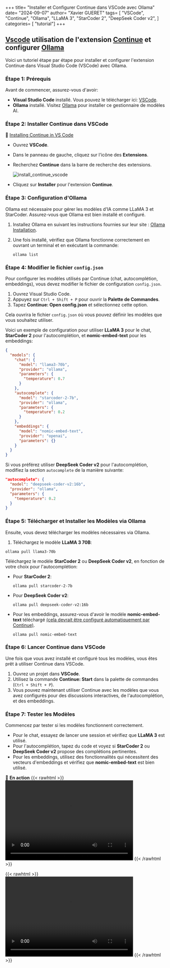 +++
title= "Installer et Configurer Continue dans VSCode avec Ollama"
date= "2024-09-07"
author= "Xavier GUERET"
tags= [
    "VSCode", 
    "Continue", 
    "Ollama", 
    "LLaMA 3", 
    "StarCoder 2", 
    "DeepSeek Coder v2", 
]
categories= [ "tutorial"]
+++
## [Vscode](https://code.visualstudio.com/) utilisation de l'extension [Continue](https://www.continue.dev/) et configurer [Ollama](https://ollama.com/)

Voici un tutoriel étape par étape pour installer et configurer l'extension Continue dans Visual Studio Code (VSCode) avec Ollama.

### Étape 1: Prérequis

Avant de commencer, assurez-vous d'avoir:

* **Visual Studio Code** installé. Vous pouvez le télécharger ici: [VSCode](https://code.visualstudio.com/Download).
* **Ollama** installé. Visitez [Ollama](https://ollama.com/) pour installer ce gestionnaire de modèles AI.

### Étape 2: Installer Continue dans VSCode

:eyes: [Installing Continue in VS Code](https://docs.continue.dev/install/vscode)

* Ouvrez **VSCode**.

* Dans le panneau de gauche, cliquez sur l'icône des **Extensions**.

* Recherchez **Continue** dans la barre de recherche des extensions.

  ![install_continue_vscode](/images/install_continue_vscode.png)

* Cliquez sur **Installer** pour l'extension **Continue**.


### Étape 3: Configuration d'Ollama

Ollama est nécessaire pour gérer les modèles d'IA comme LLaMA 3 et StarCoder. Assurez-vous que Ollama est bien installé et configuré.

1. Installez Ollama en suivant les instructions fournies sur leur site : [Ollama Installation](https://ollama.com/).

2. Une fois installé, vérifiez que Ollama fonctionne correctement en ouvrant un terminal et en exécutant la commande:

   ```shell
   ollama list
   ```

### Étape 4: Modifier le fichier `config.json`

Pour configurer les modèles utilisés par Continue (chat, autocomplétion, embeddings), vous devez modifier le fichier de configuration `config.json`.

1. Ouvrez Visual Studio Code.
2. Appuyez sur `Ctrl + Shift + P` pour ouvrir la **Palette de Commandes**.
3. Tapez **Continue: Open config.json** et sélectionnez cette option.

Cela ouvrira le fichier `config.json` où vous pouvez définir les modèles que vous souhaitez utiliser.

Voici un exemple de configuration pour utiliser **LLaMA 3** pour le chat, **StarCoder 2** pour l'autocomplétion, et **nomic-embed-text** pour les embeddings:

```json
{
  "models": {
    "chat": {
      "model": "llama3-70b",
      "provider": "ollama",
      "parameters": {
        "temperature": 0.7
      }
    },
    "autocomplete": {
      "model": "starcoder-2-7b",
      "provider": "ollama",
      "parameters": {
        "temperature": 0.2
      }
    },
    "embeddings": {
      "model": "nomic-embed-text",
      "provider": "openai",
      "parameters": {}
    }
  }
}
```

Si vous préférez utiliser **DeepSeek Coder v2** pour l'autocomplétion, modifiez la section `autocomplete` de la manière suivante:

```json
"autocomplete": {
  "model": "deepseek-coder-v2:16b",
  "provider": "ollama",
  "parameters": {
    "temperature": 0.2
  }
}
```

### Étape 5: Télécharger et Installer les Modèles via Ollama

Ensuite, vous devez télécharger les modèles nécessaires via Ollama.

1. Téléchargez le modèle **LLaMA 3 70B**:

```shell
ollama pull llama3-70b
```

Téléchargez le modèle **StarCoder 2** ou **DeepSeek Coder v2**, en fonction de votre choix pour l'autocomplétion:

- Pour **StarCoder 2**:

  ```shell
  ollama pull starcoder-2-7b
  ```

- Pour **DeepSeek Coder v2**:

  ```
  ollama pull deepseek-coder-v2:16b
  ```

- Pour les embeddings, assurez-vous d'avoir le modèle **nomic-embed-text** téléchargé <u>(cela devrait être configuré automatiquement par Continue)</u>.

  ```shell
  ollama pull nomic-embed-text
  ```

### Étape 6: Lancer Continue dans VSCode

Une fois que vous avez installé et configuré tous les modèles, vous êtes prêt à utiliser Continue dans VSCode.

1. Ouvrez un projet dans **VSCode**.
2. Utilisez la commande **Continue: Start** dans la palette de commandes (`Ctrl + Shift + P`).
3. Vous pouvez maintenant utiliser Continue avec les modèles que vous avez configurés pour des discussions interactives, de l'autocomplétion, et des embeddings.

### Étape 7: Tester les Modèles

Commencez par tester si les modèles fonctionnent correctement.

- Pour le chat, essayez de lancer une session et vérifiez que **LLaMA 3** est utilisé.
- Pour l'autocomplétion, tapez du code et voyez si **StarCoder 2** ou **DeepSeek Coder v2** propose des complétions pertinentes.
- Pour les embeddings, utilisez des fonctionnalités qui nécessitent des vecteurs d'embeddings et vérifiez que **nomic-embed-text** est bien utilisé.

:eyes: **En action**
{{< rawhtml >}} 
<video width="400" height="250" controls>
  <source src="/videos/autocomple_sample.webm" type="video/webm">
  Your browser does not support the video tag.
</video>
{{< /rawhtml >}} 

{{< rawhtml >}} 
<video width="400" height="250" controls>
  <source src="/videos/chat_sample.webm" type="video/webm">
  Your browser does not support the video tag.
</video>
{{< /rawhtml >}} 